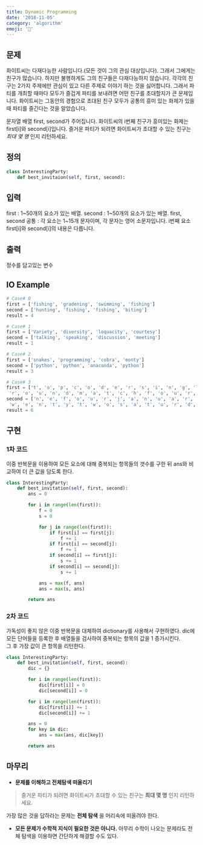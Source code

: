 ```yaml
---
title: Dynamic Programming
date: '2018-11-05'
category: 'algorithm'
emoji: '💾'
---
```


## 문제
화이트씨는 다재다능한 사람입니다.(모든 것이 그의 관심 대상입니다). 그래서 그에게는 친구가 많습니다.
하지만 불행하게도 그의 친구들은 다재다능하지 않습니다. 각각의 친구는 2가지 주제에만 관심이 있고
다른 주제로 이야기 하는 것을 싫어합니다. 그래서 파티를 개최할 때마다 모두가 즐겁게 파티를 보내려면
어떤 친구를 초대할지가 큰 문제입니다. 화이트씨는 그동안의 경험으로 초대된 친구 모두가 공통의 흥미 있는
화제가 있을 때 파티를 즐긴다는 것을 알았습니다.

문자열 배열 first, second가 주어집니다. 화이트씨의 i번째 친구가 흥미있는 화제는 first[i]와
second[i]입니다. 즐거운 파티가 되려면 화이트씨가 초대할 수 있는 친구는 *최대 몇 명* 인지 리턴하세요.

## 정의
```py
class InterestingParty:
	def best_invitaion(self, first, second):
```

## 입력
first : 1~50개의 요소가 있는 배열.
second : 1~50개의 요소가 있는 배열.
first, second 공통 : 각 요소는 1~15개 문자이며, 각 문자는 영어 소문자입니다.
i번째 요소 first[i]와 second[i]의 내용은 다릅니다.

## 출력
정수를 담고있는 변수

## IO Example
```py
# Case# 0
first = ['fishing', 'gradening', 'swimming', 'fishing']
second = ['hunting', 'fishing', 'fishing', 'biting']
result = 4

# Case# 1
first = ['Variety', 'diversity', 'loquacity', 'courtesy']
second = ['talking', 'speaking', 'discussion', 'meeting']
result = 1

# Case# 2
first = ['snakes', 'programming', 'cobra', 'monty']
second = ['python', 'python', 'anaconda', 'python']
result = 3

# Case# 3
first = ['t', 'o', 'p', 'c', 'o', 'd', 'e', 'r', 's', 'i', 'n', 'g', 'l', 'e',
 'r', 'o', 'u', 'n', 'd', 'm', 'a', 't', 'c', 'h', 'f', 'o', 'u', 'r', 'n', 'i']
second = ['n', 'e', 'f', 'o', 'u', 'r', 'j', 'a', 'n', 'u', 'a', 'r', 'y', 't',
 'w', 'e', 'n', 't', 'y', 't', 'w', 'o', 's', 'a', 't', 'u', 'r', 'd', 'a', 'y']
result = 6

```

## 구현

### 1차 코드
이중 반복문을 이용하여 모든 요소에 대해 중복되는 항목들의 갯수를 구한 뒤 ans와 비교하여 더 큰 값을
담도록 한다.

```py
class InterestingParty:
    def best_invitation(self, first, second):
        ans = 0

        for i in range(len(first)):
            f = 0
            s = 0

            for j in range(len(first)):
                if first[i] == first[j]:
                    f += 1
                if first[i] == second[j]:
                    f += 1
                if second[i] == first[j]:
                    s += 1
                if second[i] == second[j]:
                    s += 1

            ans = max(f, ans)
            ans = max(s, ans)

        return ans
```

### 2차 코드
가독성이 좋지 않은 이중 반복문을 대체하여 dictionary를 사용해서 구현하였다.
dic에 모든 단어들을 등록한 후 배열들을 검사하여 중복되는 항목의 값을 1 증가시킨다.  
그 후 가장 값이 큰 항목을 리턴한다.

```py
class InterestingParty:
    def best_invitation(self, first, second):
        dic = {}

        for i in range(len(first)):
            dic[first[i]] = 0
            dic[second[i]] = 0

        for i in range(len(first)):
            dic[first[i]] += 1
            dic[second[i]] += 1

        ans = 0
        for key in dic:
            ans = max(ans, dic[key])

        return ans
```

## 마무리
- **문제를 이해하고 전체탐색 떠올리기**
> 즐거운 파티가 되려면 화이트씨가 초대할 수 있는 친구는 **최대 몇 명** 인지 리턴하세요.

가장 많은 것을 답하라는 문제는 **전체 탐색** 을 머리속에 떠올려야 한다.

- **모든 문제가 수학적 지식이 필요한 것은 아니다.**
아무리 수학이 나오는 문제라도 전체 탐색을 이용하면 간단하게 해결할 수도 있다.  
